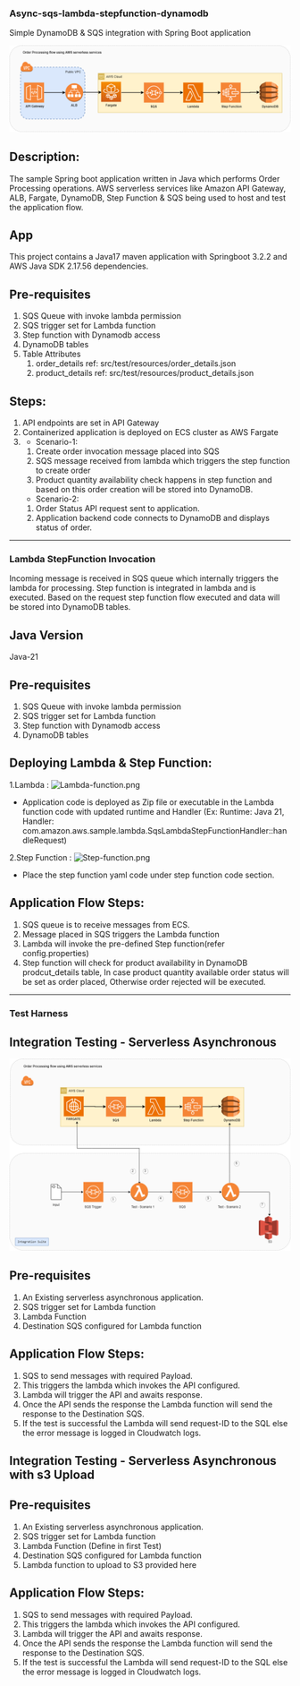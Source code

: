 ### Async-sqs-lambda-stepfunction-dynamodb ###
Simple DynamoDB & SQS integration with Spring Boot application

![async-arch.png](lambda-stepfunction-invoke%2Fdoc%2Fasync-arch.png)

## Description:
The sample Spring boot application written in Java which performs Order Processing operations. AWS serverless services like Amazon API Gateway, ALB, Fargate, DynamoDB, Step Function & SQS being used to host and test the application flow.

## App
This project contains a Java17 maven application with Springboot 3.2.2 and AWS Java SDK 2.17.56 dependencies.

## Pre-requisites
1) SQS Queue with invoke lambda permission
2) SQS trigger set for Lambda function
3) Step function with Dynamodb access
4) DynamoDB tables
5) Table Attributes
   1) order_details ref: src/test/resources/order_details.json
   2) product_details ref: src/test/resources/product_details.json

## Steps:
1) API endpoints are set in API Gateway
2) Containerized application is deployed on ECS cluster as AWS Fargate
3) * Scenario-1:
    1) Create order invocation message placed into SQS
    2) SQS message received from lambda which triggers the step function to create order
    3) Product quantity availability check happens in step function and based on this order creation will be stored into DynamoDB.
   * Scenario-2:
    1) Order Status API request sent to application.
    2) Application backend code connects to DynamoDB and displays status of order.
_________________________________________________________________________________________________________
### Lambda StepFunction Invocation ###
Incoming message is received in SQS queue which internally triggers the lambda for processing. Step function is integrated in lambda and is executed. Based on the request step function flow executed and data will be stored into DynamoDB tables.

## Java Version
Java-21

## Pre-requisites
1. SQS Queue with invoke lambda permission
2. SQS trigger set for Lambda function
3. Step function with Dynamodb access
4. DynamoDB tables

## Deploying Lambda & Step Function:
1.Lambda : ![Lambda-function.png](Lambda-function.png) 
  - Application code is deployed as Zip file or executable in the Lambda function code with updated runtime and Handler (Ex: Runtime: Java 21, Handler: com.amazon.aws.sample.lambda.SqsLambdaStepFunctionHandler::handleRequest)

2.Step Function : ![Step-function.png](Step-function.png)
  - Place the step function yaml code under step function code section.

## Application Flow Steps:
1. SQS queue is to receive messages from ECS.
2. Message placed in SQS triggers the Lambda function
3. Lambda will invoke the pre-defined Step function(refer config.properties)
4. Step function will check for product availability in DynamoDB prodcut_details table, In case product quantity available order status will be set as order placed, Otherwise order rejected will be executed.

_________________________________________________________________________________________________________
### Test Harness ###
## Integration Testing - Serverless Asynchronous

![Serverless async Test Architecture.png](doc%2FServerless%20async%20Test%20Architecture.png)

## Pre-requisites
1. An Existing serverless asynchronous application.
2. SQS trigger set for Lambda function
3. Lambda Function
4. Destination SQS configured for Lambda function

## Application Flow Steps:
1. SQS to send messages with required Payload.
2. This triggers the lambda which invokes the API configured.
3. Lambda will trigger the API and awaits response.
4. Once the API sends the response the Lambda function will send the response to the Destination SQS.
5. If the test is successful the Lambda will send request-ID to the SQL else the error message is logged in Cloudwatch logs.

## Integration Testing - Serverless Asynchronous with s3 Upload

## Pre-requisites
1. An Existing serverless asynchronous application.
2. SQS trigger set for Lambda function
3. Lambda Function (Define in first Test)
4. Destination SQS configured for Lambda function
5. Lambda function to upload to S3 provided here

## Application Flow Steps:
1. SQS to send messages with required Payload.
2. This triggers the lambda which invokes the API configured.
3. Lambda will trigger the API and awaits response.
4. Once the API sends the response the Lambda function will send the response to the Destination SQS.
5. If the test is successful the Lambda will send request-ID to the SQL else the error message is logged in Cloudwatch logs.